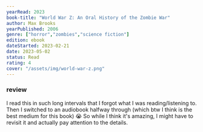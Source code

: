 ```yaml
---
yearRead: 2023
book-title: "World War Z: An Oral History of the Zombie War"
author: Max Brooks
yearPublished: 2006
genre: ["horror","zombies","science fiction"]
edition: ebook
dateStarted: 2023-02-21
date: 2023-05-02
status: Read
rating: 4
cover: "/assets/img/world-war-z.png"
---
```


### review

I read this in such long intervals that I forgot what I was reading/listening to. Then I switched to an audiobook halfway through (which btw I think is the best medium for this book) 😭 So while I think it's amazing, I might have to revisit it and actually pay attention to the details. 